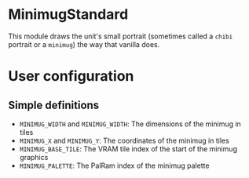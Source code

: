 
# MinimugStandard

This module draws the unit's small portrait (sometimes called a `chibi` portrait or a `minimug`) the way that vanilla does.

# User configuration

## Simple definitions

  * `MINIMUG_WIDTH` and `MINIMUG_WIDTH`: The dimensions of the minimug in tiles
  * `MINIMUG_X` and `MINIMUG_Y`: The coordinates of the minimug in tiles
  * `MINIMUG_BASE_TILE`: The VRAM tile index of the start of the minimug graphics
  * `MINIMUG_PALETTE`: The PalRam index of the minimug palette
